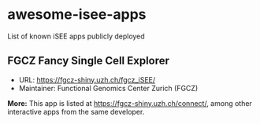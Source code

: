 # awesome-isee-apps

List of known iSEE apps publicly deployed

## FGCZ Fancy Single Cell Explorer

- URL: <https://fgcz-shiny.uzh.ch/fgcz_iSEE/>
- Maintainer: Functional Genomics Center Zurich (FGCZ)

**More:** This app is listed at <https://fgcz-shiny.uzh.ch/connect/>, among other interactive apps from the same developer.
